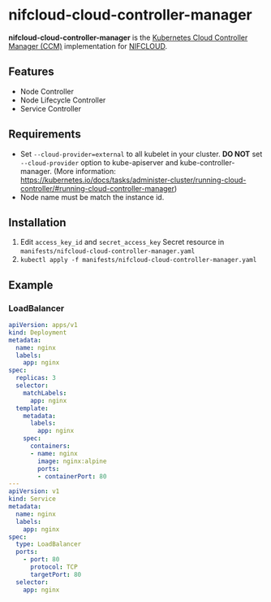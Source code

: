 # nifcloud-cloud-controller-manager

**nifcloud-cloud-controller-manager** is the [Kubernetes Cloud Controller Manager (CCM)](https://kubernetes.io/docs/tasks/administer-cluster/running-cloud-controller/) implementation for [NIFCLOUD](https://pfs.nifcloud.com/).

## Features

- Node Controller
- Node Lifecycle Controller
- Service Controller

## Requirements

* Set `--cloud-provider=external` to all kubelet in your cluster. **DO NOT** set `--cloud-provider` option to kube-apiserver and kube-controller-manager. (More information: https://kubernetes.io/docs/tasks/administer-cluster/running-cloud-controller/#running-cloud-controller-manager)
* Node name must be match the instance id.

## Installation

1. Edit `access_key_id` and `secret_access_key` Secret resource in `manifests/nifcloud-cloud-controller-manager.yaml`
1. `kubectl apply -f manifests/nifcloud-cloud-controller-manager.yaml`

## Example
### LoadBalancer

```yaml
apiVersion: apps/v1
kind: Deployment
metadata:
  name: nginx
  labels:
    app: nginx
spec:
  replicas: 3
  selector:
    matchLabels:
      app: nginx
  template:
    metadata:
      labels:
        app: nginx
    spec:
      containers:
      - name: nginx
        image: nginx:alpine
        ports:
        - containerPort: 80
---
apiVersion: v1
kind: Service
metadata:
  name: nginx
  labels:
    app: nginx
spec:
  type: LoadBalancer
  ports:
    - port: 80
      protocol: TCP
      targetPort: 80
  selector:
    app: nginx
```
